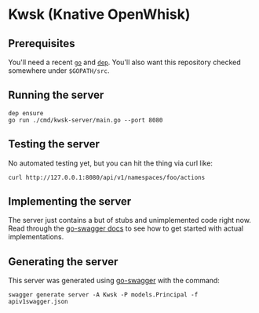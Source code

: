 # Kwsk (Knative OpenWhisk)

## Prerequisites

You'll need a recent [`go`](https://golang.org/doc/install) and
[`dep`](https://github.com/golang/dep). You'll also want this repository
checked somewhere under `$GOPATH/src`.

## Running the server

    dep ensure
    go run ./cmd/kwsk-server/main.go --port 8080

## Testing the server

No automated testing yet, but you can hit the thing via curl like:

    curl http://127.0.0.1:8080/api/v1/namespaces/foo/actions

## Implementing the server

The server just contains a but of stubs and unimplemented code right
now. Read through the [go-swagger docs](https://goswagger.io/generate/server.html)
to see how to get started with actual implementations.

## Generating the server

This server was generated using [go-swagger](https://goswagger.io/)
with the command:

    swagger generate server -A Kwsk -P models.Principal -f apiv1swagger.json
